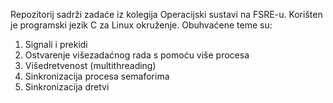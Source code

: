 Repozitorij sadrži zadaće iz kolegija Operacijski sustavi na FSRE-u. Korišten je programski jezik C za Linux okruženje. Obuhvaćene teme su:

  1. Signali i prekidi
  2. Ostvarenje višezadaćnog rada s pomoću više procesa
  3. Višedretvenost (multithreading)
  4. Sinkronizacija procesa semaforima
  5. Sinkronizacija dretvi
